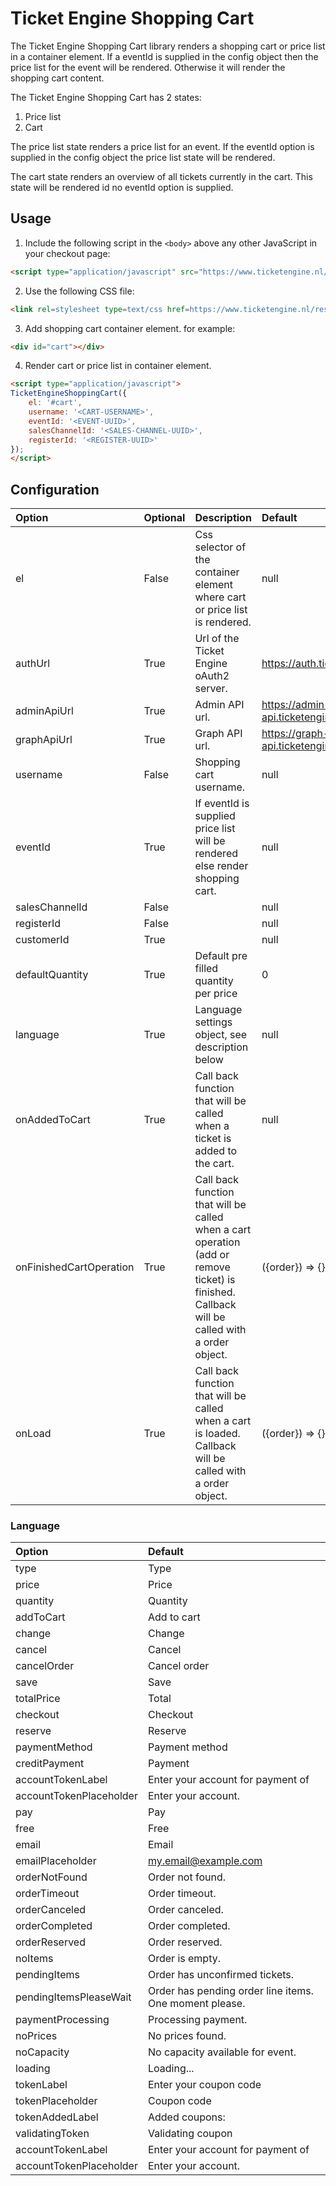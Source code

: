 # Ticket Engine Shopping Cart

The Ticket Engine Shopping Cart library renders a shopping cart or price list in a container element. If a eventId is supplied in the config object then the price list for the event will be rendered. Otherwise it will render the shopping cart content. 

The Ticket Engine Shopping Cart has 2 states:
1. Price list
2. Cart

The price list state renders a price list for an event. If the eventId option is supplied in the config object the price list state will be rendered. 

The cart state renders an overview of all tickets currently in the cart. This state will be rendered id no eventId option is supplied. 



## Usage

1. Include the following script in the ```<body>``` above any other JavaScript in your checkout page:  
```html
<script type="application/javascript" src="https://www.ticketengine.nl/resources/shopping-cart/v1/cart.js"></script>
```

2. Use the following CSS file:
```html
<link rel=stylesheet type=text/css href=https://www.ticketengine.nl/resources/shopping-cart/v1/cart.css>
```

3. Add shopping cart container element. for example:
```html
<div id="cart"></div>
```

4. Render cart or price list in container element.  
```html
<script type="application/javascript">
TicketEngineShoppingCart({
    el: '#cart',
    username: '<CART-USERNAME>',
    eventId: '<EVENT-UUID>',
    salesChannelId: '<SALES-CHANNEL-UUID>',
    registerId: '<REGISTER-UUID>'
});
</script>
```


## Configuration

Option  | Optional | Description | Default
:--- | :--- | :--- | :---
el | False | Css selector of the container element where cart or price list is rendered. | null
authUrl | True | Url of the Ticket Engine oAuth2 server. | https://auth.ticketengine.io
adminApiUrl | True | Admin API url. | https://admin-api.ticketengine.io
graphApiUrl | True | Graph API url. | https://graph-api.ticketengine.io
username | False | Shopping cart username. | null
eventId | True | If eventId is supplied price list will be rendered else render shopping cart. | null
salesChannelId | False |  | null 
registerId | False |  | null
customerId | True |  | null
defaultQuantity | True | Default pre filled quantity per price | 0
language | True | Language settings object, see description below | null
onAddedToCart | True | Call back function that will be called when a ticket is added to the cart. | null 
onFinishedCartOperation | True | Call back function that will be called when a cart operation (add or remove ticket) is finished. Callback will be called with a order object. | ({order}) => {} 
onLoad | True | Call back function that will be called when a cart is loaded. Callback will be called with a order object. | ({order}) => {} 


### Language
Option  | Default
:--- | :---
type | Type
price | Price
quantity | Quantity
addToCart | Add to cart
change | Change
cancel | Cancel
cancelOrder | Cancel order
save | Save
totalPrice | Total
checkout | Checkout
reserve | Reserve
paymentMethod | Payment method
creditPayment | Payment
accountTokenLabel | Enter your account for payment of
accountTokenPlaceholder | Enter your account.
pay | Pay
free | Free
email | Email
emailPlaceholder | my.email@example.com
orderNotFound | Order not found.
orderTimeout | Order timeout.
orderCanceled | Order canceled.
orderCompleted | Order completed.
orderReserved | Order reserved.
noItems | Order is empty.
pendingItems | Order has unconfirmed tickets.
pendingItemsPleaseWait | Order has pending order line items. One moment please.
paymentProcessing | Processing payment.
noPrices | No prices found.
noCapacity | No capacity available for event.
loading | Loading...
tokenLabel | Enter your coupon code
tokenPlaceholder | Coupon code
tokenAddedLabel | Added coupons:
validatingToken | Validating coupon
accountTokenLabel | Enter your account for payment of
accountTokenPlaceholder | Enter your account.


